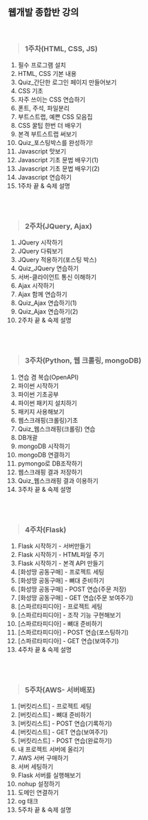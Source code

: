 ## 웹개발 종합반 강의 

<br/>

> ###  1주차(HTML, CSS, JS)
1. 필수 프로그램 설치
2. HTML, CSS 기본 내용
3. Quiz_간단한 로그인 페이지 만들어보기
4. CSS 기초
5. 자주 쓰이는 CSS 연습하기
6. 폰트, 주석, 파일분리
7. 부트스트랩, 예쁜 CSS 모음집
8. CSS 꿀팁 한번 더 배우기
9. 본격 부트스트랩 써보기
10. Quiz_포스팅박스를 완성하기!
11. Javascript 맛보기
12. Javascript 기초 문법 배우기(1)
13. Javascript 기초 문법 배우기(2)
14. Javascript 연습하기
15. 1주차 끝 & 숙제 설명 

<br/>
<br/> 

>### 2주차(JQuery, Ajax)
1. JQuery 시작하기 
2. JQuery 다뤄보기
3. JQuery 적용하기(포스팅 박스)
4. Quiz_JQuery 연습하기
5. 서버-클라이언트 통신 이해하기
6. Ajax 시작하기
7. Ajax 함께 연습하기
8. Quiz_Ajax 연습하기(1)
9. Quiz_Ajax 연습하기(2)
10. 2주차 끝 & 숙제 설명

<br/>
<br/>

>### 3주차(Python, 웹 크롤링, mongoDB)
1. 연습 겸 복습(OpenAPI)
2. 파이썬 시작하기
3. 파이썬 기초공부
4. 파이썬 패키지 설치하기
5. 패키지 사용해보기
6. 웹스크래핑(크롤링)기초
7. Quiz_웹스크래핑(크롤링) 연습
8. DB개괄
9. mongoDB 시작하기
10. mongoDB 연결하기
11. pymongo로 DB조작하기
12. 웹스크래핑 결과 저장하기
13. Quiz_웹스크래핑 결과 이용하기
14. 3주차 끝 & 숙제 설명

<br/>
<br/>

>### 4주차(Flask)
1. Flask 시작하기 - 서버만들기
2. Flask 시작하기 - HTML파일 주기
3. Flask 시작하기 - 본격 API 만들기
4. [화성땅 공동구매] - 프로젝트 세팅
5. [화성땅 공동구매] - 뼈대 준비하기
6. [화성땅 공동구매] - POST 연습(주문 저장)
7. [화성땅 공동구매] - GET 연습(주문 보여주기)
8. [스파르타피디아] - 프로젝트 세팅
9. [스파르타피디아] - 조작 기능 구현해보기
10. [스파르타피디아] - 뼈대 준비하기
11. [스파르타피디아] - POST 연습(포스팅하기)
12. [스파르타피디아] - GET 연습(보여주기)
13. 4주차 끝 & 숙제 설명

<br/>
<br/>

>### 5주차(AWS- 서버배포)
1. [버킷리스트] - 프로젝트 세팅 
2. [버킷리스트] - 뼈대 준비하기
3. [버킷리스트] - POST 연습(기록하기)
4. [버킷리스트] - GET 연습(보여주기)
5. [버킷리스트] - POST 연습(완료하기)
6. 내 프로젝트 서버에 올리기
7. AWS 서버 구매하기
8. 서버 세팅하기
9. Flask 서버를 실행해보기
10. nohup 설정하기
11. 도메인 연결하기
12. og 태크
13. 5주차 끝 & 숙제 설명